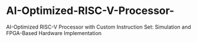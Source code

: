 # AI-Optimized-RISC-V-Processor-
AI-Optimized RISC-V  Processor with Custom  Instruction Set: Simulation  and FPGA-Based  Hardware Implementation
